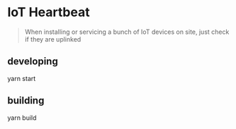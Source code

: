 # IoT Heartbeat

> When installing or servicing a bunch of IoT devices on site, just check if they are uplinked

## developing

yarn start

## building

yarn build

